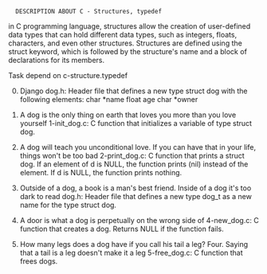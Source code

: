       DESCRIPTION ABOUT C - Structures, typedef

in C programming language, structures allow the creation of user-defined data types that can hold different data types, such as integers, floats, characters, and even other structures. Structures are defined using the struct keyword, which is followed by the structure's name and a block of declarations for its members.

 Task depend on c-structure.typedef

0. Django
    dog.h: Header file that defines a new type struct dog with the following elements:
        char *name
        float age
        char *owner

1. A dog is the only thing on earth that loves you more than you love yourself
    1-init_dog.c: C function that initializes a variable of type struct dog.

2. A dog will teach you unconditional love. If you can have that in your life, things won't be too bad
    2-print_dog.c: C function that prints a struct dog.
        If an element of d is NULL, the function prints (nil) instead of the element.
        If d is NULL, the function prints nothing.

3. Outside of a dog, a book is a man's best friend. Inside of a dog it's too dark to read
    dog.h: Header file that defines a new type dog_t as a new name for the type struct dog.

4. A door is what a dog is perpetually on the wrong side of
    4-new_dog.c: C function that creates a dog.
        Returns NULL if the function fails.

5. How many legs does a dog have if you call his tail a leg? Four. Saying that a tail is a leg doesn't make it a leg
    5-free_dog.c: C function that frees dogs.
